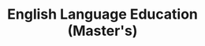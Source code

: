 ---
slugId: inggris-dik-s2
lang: en
title: "English Language Education (Master's)"
menu:
  - id: "profile"
    label: "About the Program"
  - id: "visi-plo-s2"
    label: "Vision & PLO"
  - id: "curriculum"
    label: "Curriculum"
    external: "https://kurikulum.upi.edu/struktur/prodi/P076"
  - id: "accreditation"
    label: "Accreditation"
  - id: "faculty-members"
    label: "Faculty Members"
  - id: "academic-development"
    label: "Academic Development"
  - id: "facilities"
    label: "Facilities"
  - id: "admissions"
    label: "Admission / Enrollment"
    external: "https://pmb.upi.edu/"

sections:
  visi-plo-s2:
    title: "Vision and PLO – English Language Education (Master’s Program)"
    content: |
      <section class="bg-white dark:bg-gray-900 pt-10 md:pt-10 pb-12 md:pb-24 px-0">
        <div class="max-w-6xl mx-auto px-4">

          <!-- Institutional Vision (umbrella for Bachelor's–Master's–Doctoral) -->
          <h2 class="text-xl font-semibold text-purple-800 dark:text-purple-300 mb-2">Institutional Vision</h2>
          <p class="text-gray-700 dark:text-gray-300 mb-8">
            To become a leading and outstanding bachelor, master's and doctoral study program in the world with cutting-edge theories and innovative practices in English language education in line with the demands of contemporary society by 2040.
          </p>

          <!-- Disciplinary Vision for Master's -->
          <h2 class="text-xl font-semibold text-purple-800 dark:text-purple-300 mb-2">Disciplinary Vision (Master's)</h2>
          <p class="text-gray-700 dark:text-gray-300 mb-8">
            To organize a leading and innovative master’s  English language education study through three pillars of higher education with functional and cutting-edge theories and practices in linguistics, pedagogy, and technology in line with the demands of the society.
          </p>

          <!-- Program Learning Outcomes (PLO) Master's -->
          <h2 class="text-xl font-semibold text-purple-800 dark:text-purple-300 mb-4">Program Learning Outcomes (Master's)</h2>
          <ol class="list-decimal pl-6 text-gray-700 dark:text-gray-300 space-y-2">

            <li>Make use of theoretical and practical knowledge and skills in English as a Foreign Language education in academic and professional contexts (with the reference to level B2 of CEFR) with other relevant supportive knowledge.</li>
                <li>Analyse lesson planning, teaching practice and evaluation in EFL education contexts using an appropriate analysis framework based on functional and cutting-edge theories and practices of linguistics, pedagogy and appropriate technology and resources.</li>
                <li>Apply morals, ethics, and university core values to uphold and maintain academic and social relations.</li>
                <li>Demonstrate 21st century skills, especially regarding creativity, collaboration, communication, and critical thinking in multidisciplinary skills and multi socio-cultural contexts.</li>
                <li>Perform continuous self-development in improving professional performance quality.</li>
                <li>Perform research projects to contribute to the development and enhancement of EFL education, aligned with functional and cutting-edge theories and practices of linguistics, pedagogy, and technology.</li>
          </ol>

        </div>
      </section>

  profile:
    title: About the English Language Education Master’s Program
    content: |
      <section class="bg-white dark:bg-gray-900 pt-10 md:pt-10 pb-12 md:pb-24 px-0">
        <div class="max-w-6xl mx-auto px-4">

          <h2 class="text-xl font-semibold text-purple-800 dark:text-purple-300 mb-2">History</h2><br>
          <div class="relative border-l-2 border-purple-300 dark:border-purple-600 pl-14 space-y-10 mb-6">

            <div class="relative">
              <div class="absolute w-4 h-4 bg-purple-600 rounded-full -left-6 top-1.5"></div>
              <h3 class="text-base font-semibold text-purple-800 dark:text-purple-300">June 1, 1998: Program Establishment</h3>
              <p class="text-gray-700 dark:text-gray-300 mt-1">The Master’s Program in English Language Education (PPBING) was established based on DIKTI Decree No.160/DIKTI/Kep/1998 signed by Director General of Higher Education Bambang Soehendro.</p>
            </div>

            <div class="relative">
              <div class="absolute w-4 h-4 bg-purple-600 rounded-full -left-6 top-1.5"></div>
              <h3 class="text-base font-semibold text-purple-800 dark:text-purple-300">May 9, 2016: Operational Permit</h3>
              <p class="text-gray-700 dark:text-gray-300 mt-1">The operational permit was granted by the Rector of UPI through Decree Number 4114/UN40/PI/20016 signed by Prof. H. Furqon, M.A., Ph.D.</p>
            </div>

            <div class="relative">
              <div class="absolute w-4 h-4 bg-purple-600 rounded-full -left-6 top-1.5"></div>
              <h3 class="text-base font-semibold text-purple-800 dark:text-purple-300">August 10, 2006 – August 10, 2011</h3>
              <p class="text-gray-700 dark:text-gray-300 mt-1">Accredited B (Good) by BAN-PT.</p>
            </div>

            <div class="relative">
              <div class="absolute w-4 h-4 bg-purple-600 rounded-full -left-6 top-1.5"></div>
              <h3 class="text-base font-semibold text-purple-800 dark:text-purple-300">January 10, 2013 – January 10, 2018</h3>
              <p class="text-gray-700 dark:text-gray-300 mt-1">Accredited A (Excellent).</p>
            </div>

            <div class="relative">
              <div class="absolute w-4 h-4 bg-purple-600 rounded-full -left-6 top-1.5"></div>
              <h3 class="text-base font-semibold text-purple-800 dark:text-purple-300">April 3, 2013 – April 3, 2023</h3>
              <p class="text-gray-700 dark:text-gray-300 mt-1">Received an A accreditation from BAN-PT.</p>
            </div>

            <div class="relative">
              <div class="absolute w-4 h-4 bg-purple-600 rounded-full -left-6 top-1.5"></div>
              <h3 class="text-base font-semibold text-purple-800 dark:text-purple-300">April 4, 2018</h3>
              <p class="text-gray-700 dark:text-gray-300 mt-1">The program received an A accreditation based on Decree No. 959/SK/BAN-PT/Akred/M/IV/2018.</p>
            </div>

          </div>

          <p class="text-gray-700 dark:text-gray-300 mb-10">
            The Master’s Program (PPBING) specializes in preparing teacher educators, education experts, researchers, program developers, and education analysts in English Language Education. Its alumni are spread across various sectors both domestically and abroad. To improve quality and networking, the program actively collaborates with national and international associations such as ASPBI, TEFLIN, ASIATEFL, International TEFL, and TESOL, as well as higher education institutions in Australia, the United States, New Zealand, and ASEAN countries through scholarship schemes, FLTA, visiting scholar programs, joint seminars, and joint publications.
          </p>

          <h2 class="text-xl font-semibold text-purple-800 dark:text-purple-300 mb-2">Program Leadership Profile</h2>
          <ul class="list-disc pl-6 text-gray-700 dark:text-gray-300 mb-6 space-y-4">
            <li>
              <strong>Prof. Emi Emilia, M.Ed., Ph.D.</strong><br>
              <em>Position:</em> Head of English Language Education Program<br>
              <em>Expertise:</em> Systemic Functional Linguistics, Writing for Academic Purposes, EFL Curriculum Analysis, Grammar (Advanced)
            </li>
            <li>
              <strong>Dr. Rojab Siti Rodiyah, M.Ed.</strong><br>
              <em>Position:</em> Secretary of the English Language Education Program<br>
              <em>Expertise:</em> Grammar: Basic and Advanced, Writing in Professional Contexts, Intercultural Communication
            </li>
          </ul>

          <h2 class="text-xl font-semibold text-purple-800 dark:text-purple-300 mb-2">Program Contact</h2>
          <p class="text-gray-700 dark:text-gray-300 mb-6">
            English Language Education Program<br>
            School of Postgraduate Studies – Universitas Pendidikan Indonesia<br>
            Jl. Setiabudhi No 229<br>
            Postal Code 40154 Bandung City<br>
            Instagram: <a href="https://instagram.com/englishedu_upi" class="text-purple-700 dark:text-purple-300 hover:underline">@englishedu_upi</a>
          </p>

        </div>
      </section>

  accreditation:
    title: "Accreditation – English Language Education (Master’s Program)"
    content: |
      <section class="bg-white dark:bg-gray-900 pt-10 md:pt-10 pb-12 md:pb-24 px-0">

        <div class="max-w-6xl mx-auto">

          <!-- National Accreditation (BAN-PT) -->
          <details class="mb-6 border border-gray-300 dark:border-gray-700 rounded-lg overflow-hidden">
            <summary class="cursor-pointer px-4 py-3 bg-gray-100 dark:bg-gray-800 text-gray-800 dark:text-white font-medium hover:bg-gray-200 dark:hover:bg-gray-700">
              National Accreditation (BAN-PT)
            </summary>
            <div class="px-4 py-4 text-gray-700 dark:text-gray-300">
              <p class="mb-4">
                Based on <strong>BAN-PT Decree No. 10512/SK/BAN-PT/Akred-Intl/M/VIII/2021</strong>, the Master’s Program in English Language Education at Universitas Pendidikan Indonesia, Bandung, received a rating of <strong>Accreditation: Excellent</strong>.
              </p>
              <p class="mb-4">
                This accreditation certificate is valid from <strong>31 August 2021</strong> to <strong>31 August 2026</strong>.
              </p>
              <img src="/images/akreditasi/inggris-s2/banpt.webp" alt="BAN-PT Accreditation Certificate for Master's Program" class="w-full rounded-lg">
            </div>
          </details>

          <!-- International Accreditation (AQAS) -->
          <details class="border border-gray-300 dark:border-gray-700 rounded-lg overflow-hidden">
            <summary class="cursor-pointer px-4 py-3 bg-gray-100 dark:bg-gray-800 text-gray-800 dark:text-white font-medium hover:bg-gray-200 dark:hover:bg-gray-700">
              International Accreditation (AQAS)
            </summary>
            <div class="px-4 py-4 text-gray-700 dark:text-gray-300">
              <p class="mb-4">
                The <strong>English Language Education [Master of Education]</strong> program has received international accreditation from <strong>AQAS (Agency for Quality Assurance through Accreditation of Study Programs)</strong>.
              </p>
              <p class="mb-4">
                The accreditation was granted by the <strong>AQAS Standing Commission on 31 May 2021</strong> and is <strong>unconditional</strong> until <strong>30 September 2027</strong>.
              </p>
              <p class="mb-4">
                AQAS is an accreditation agency from Germany that follows the ESG (European Standards and Guidelines).
              </p>
              <img src="/images/akreditasi/inggris-s2/aqas.webp" alt="AQAS Accreditation Certificate for Master's Program" class="w-full rounded-lg">
            </div>
          </details>

        </div>
      </section>

  facilities:
    title: "Facilities at the Faculty of Language and Literature Education (FPBS UPI)"
    content: |
      <!-- Facilities Section -->
      <section class="bg-white dark:bg-gray-900 pt-10 md:pt-10 pb-12 md:pb-24 px-0">

        <div class="max-w-6xl mx-auto">

          <!-- FPBS Facilities -->
          <details open class="mb-6 border border-gray-300 dark:border-gray-700 rounded-lg overflow-hidden">
            <summary class="bg-gray-100 dark:bg-gray-800 px-4 py-3 cursor-pointer font-semibold text-gray-800 dark:text-white">
              Facilities at FPBS UPI
            </summary>
            <div class="px-4 py-4 text-gray-800 dark:text-gray-300">
              <p class="mb-4">
                A complete list of facilities within the Faculty of Language and Literature Education (FPBS) UPI is available via the link below.
              </p>
              <a href="/profil/fasilitas/index.html" class="inline-block bg-purple-700 hover:bg-purple-800 text-white px-5 py-2 rounded-lg transition" target="_blank">
                View FPBS Facilities
              </a>
            </div>
          </details>

          <!-- UPI Facilities -->
          <details class="border border-gray-300 dark:border-gray-700 rounded-lg overflow-hidden">
            <summary class="bg-gray-100 dark:bg-gray-800 px-4 py-3 cursor-pointer font-semibold text-gray-800 dark:text-white">
              General Facilities at UPI
            </summary>
            <div class="px-4 py-4 text-gray-800 dark:text-gray-300">
              <p class="mb-4">
                Beyond the faculty level, UPI also provides a variety of general supporting facilities for the entire academic community.
              </p>
              <a href="https://www.upi.edu/pendidikan/fasilitas" class="inline-block bg-purple-700 hover:bg-purple-800 text-white px-5 py-2 rounded-lg transition" target="_blank">
                View UPI Facilities
              </a>
            </div>
          </details>
        </div>
      </section>

  faculty-members:
    title: "Faculty Members of English Language Education (Master’s Program)"
    content: |
        <section class="bg-white dark:bg-gray-900 pt-10 md:pt-10 pb-12 md:pb-24 px-0">
          <div class="max-w-6xl mx-auto text-center">
            <div class="dosen-gallery grid grid-cols-2 sm:grid-cols-4 gap-4">

              <!-- Prof. Fuad Abdul Hamied, M.A., Ph.D. -->
              <div class="bg-white dark:bg-gray-800 rounded-lg shadow hover:shadow-2xl transition-shadow duration-300 ease-in-out text-center pb-4 px-2">
                <a href="/images/dosen/inggris-dik-s2/fuad.webp" class="zoomable" data-pswp-width="800" data-pswp-height="1067">
                  <img src="/images/dosen/inggris-dik-s2/fuad.webp" alt="Fuad" class="w-full aspect-[3/4] object-cover object-top rounded-t-lg mb-2">
                </a>
                <h3 class="text-base font-semibold text-gray-900 dark:text-white mb-1">Prof. Fuad Abdul Hamied, M.A., Ph.D.</h3>
                <p class="text-[#422367] dark:text-purple-300">Emeritus</p>
                <div class="flex justify-center gap-4 text-sm mt-2">
                  <a href="https://scholar.google.co.id/citations?hl=id&user=Lj3RVdAAAAAJ" target="_blank" class="text-gray-600 dark:text-gray-300 hover:text-purple-600"><i class="fab fa-google"></i> Scholar</a>
                  <a href="https://sinta.kemdikbud.go.id/authors/profile/5978397" target="_blank" class="text-gray-600 dark:text-gray-300 hover:text-purple-600"><i class="fas fa-graduation-cap"></i> SINTA</a>
                </div>
              </div>

              <!-- Prof. Dr. Nenden Sri Lengkanawati, M.Pd. -->
              <div class="bg-white dark:bg-gray-800 rounded-lg shadow hover:shadow-2xl transition-shadow duration-300 ease-in-out text-center pb-4 px-2">
                <a href="/images/dosen/inggris-dik-s2/nenden.webp" class="zoomable" data-pswp-width="800" data-pswp-height="1067">
                  <img src="/images/dosen/inggris-dik-s2/nenden.webp" alt="Nenden" class="w-full aspect-[3/4] object-cover object-top rounded-t-lg mb-2">
                </a>
                <h3 class="text-base font-semibold text-gray-900 dark:text-white mb-1">Prof. Dr. Nenden Sri Lengkanawati, M.Pd.</h3>
                <p class="text-[#422367] dark:text-purple-300">Emeritus</p>
                <div class="flex justify-center gap-4 text-sm mt-2">
                  <a href="https://scholar.google.co.id/citations?hl=id&user=HJUVLEgAAAAJ" target="_blank" class="text-gray-600 dark:text-gray-300 hover:text-purple-600"><i class="fab fa-google"></i> Scholar</a>
                  <a href="https://sinta.kemdikbud.go.id/authors/profile/5991826" target="_blank" class="text-gray-600 dark:text-gray-300 hover:text-purple-600"><i class="fas fa-graduation-cap"></i> SINTA</a>
                </div>
              </div>

              <!-- Prof. Dr. Didi Sukyadi, M.A. -->
              <div class="bg-white dark:bg-gray-800 rounded-lg shadow hover:shadow-2xl transition-shadow duration-300 ease-in-out text-center pb-4 px-2">
                <a href="/images/dosen/inggris-dik-s2/didi.webp" class="zoomable" data-pswp-width="800" data-pswp-height="1067">
                  <img src="/images/dosen/inggris-dik-s2/didi.webp" alt="Didi Sukyadi" class="w-full aspect-[3/4] object-cover object-top rounded-t-lg mb-2">
                </a>
                <h3 class="text-base font-semibold text-gray-900 dark:text-white mb-1">Prof. Dr. Didi Sukyadi, M.A.</h3>
                <p class="text-[#422367] dark:text-purple-300">Professor</p>
                <div class="flex justify-center gap-4 text-sm mt-2">
                  <a href="https://scholar.google.co.id/citations?hl=id&user=yPp0QywAAAAJ" target="_blank" class="text-gray-600 dark:text-gray-300 hover:text-purple-600"><i class="fab fa-google"></i> Scholar</a>
                  <a href="https://sinta.kemdikbud.go.id/authors/profile/5978293" target="_blank" class="text-gray-600 dark:text-gray-300 hover:text-purple-600"><i class="fas fa-graduation-cap"></i> SINTA</a>
                </div>
              </div>

              <!-- Prof. Emi Emillia, M.Ed., Ph.D. -->
              <div class="bg-white dark:bg-gray-800 rounded-lg shadow hover:shadow-2xl transition-shadow duration-300 ease-in-out text-center pb-4 px-2">
                <a href="/images/dosen/inggris-dik-s2/emi.webp" class="zoomable" data-pswp-width="800" data-pswp-height="1067">
                  <img src="/images/dosen/inggris-dik-s2/emi.webp" alt="Emi Emilia" class="w-full aspect-[3/4] object-cover object-top rounded-t-lg mb-2">
                </a>
                <h3 class="text-base font-semibold text-gray-900 dark:text-white mb-1">Prof. Emi Emillia, M.Ed., Ph.D.</h3>
                <p class="text-[#422367] dark:text-purple-300">Professor</p>
                <div class="flex justify-center gap-4 text-sm mt-2">
                  <a href="https://scholar.google.co.id/citations?hl=id&user=7u4pKQMAAAAJ" target="_blank" class="text-gray-600 dark:text-gray-300 hover:text-purple-600"><i class="fab fa-google"></i> Scholar</a>
                  <a href="https://sinta.kemdikbud.go.id/authors/profile/6728899" target="_blank" class="text-gray-600 dark:text-gray-300 hover:text-purple-600"><i class="fas fa-graduation-cap"></i> SINTA</a>
                </div>
              </div>

              <!-- Prof. Dr. Sri Setyarini, M.A.Ling. -->
              <div class="bg-white dark:bg-gray-800 rounded-lg shadow hover:shadow-2xl transition-shadow duration-300 ease-in-out text-center pb-4 px-2">
                <a href="/images/dosen/inggris-dik-s2/sri-setyarini.webp" class="zoomable" data-pswp-width="800" data-pswp-height="1067">
                  <img src="/images/dosen/inggris-dik-s2/sri-setyarini.webp" alt="Sri Setyarini" class="w-full aspect-[3/4] object-cover object-top rounded-t-lg mb-2">
                </a>
                <h3 class="text-base font-semibold text-gray-900 dark:text-white mb-1">Prof. Dr. Sri Setyarini, M.A.Ling.</h3>
                <p class="text-[#422367] dark:text-purple-300">Professor</p>
                <div class="flex justify-center gap-4 text-sm mt-2">
                  <a href="https://scholar.google.co.id/citations?hl=id&user=Bos20BIAAAAJ" target="_blank" class="text-gray-600 dark:text-gray-300 hover:text-purple-600"><i class="fab fa-google"></i> Scholar</a>
                  <a href="https://sinta.kemdikbud.go.id/authors/profile/6121097" target="_blank" class="text-gray-600 dark:text-gray-300 hover:text-purple-600"><i class="fas fa-graduation-cap"></i> SINTA</a>
                </div>
              </div>

              <!-- Prof. Ahmad Bukhori Muslim, S.Pd., M.Ed., Ph.D. -->
              <div class="bg-white dark:bg-gray-800 rounded-lg shadow hover:shadow-2xl transition-shadow duration-300 ease-in-out text-center pb-4 px-2">
                <a href="/images/dosen/inggris-dik-s2/bukhori.webp" class="zoomable" data-pswp-width="800" data-pswp-height="1067">
                  <img src="/images/dosen/inggris-dik-s2/bukhori.webp" alt="Ahmad Bukhori" class="w-full aspect-[3/4] object-cover object-top rounded-t-lg mb-2">
                </a>
                <h3 class="text-base font-semibold text-gray-900 dark:text-white mb-1">Prof. Ahmad Bukhori Muslim, S.Pd., M.Ed., Ph.D.</h3>
                <p class="text-[#422367] dark:text-purple-300">Professor</p>
                <div class="flex justify-center gap-4 text-sm mt-2">
                  <a href="https://scholar.google.co.id/citations?hl=id&user=uKLft4AAAAAJ" target="_blank" class="text-gray-600 dark:text-gray-300 hover:text-purple-600"><i class="fab fa-google"></i> Scholar</a>
                  <a href="https://sinta.kemdikbud.go.id/authors/profile/5974554" target="_blank" class="text-gray-600 dark:text-gray-300 hover:text-purple-600"><i class="fas fa-graduation-cap"></i> SINTA</a>
                </div>
              </div>

              <!-- Prof. Eri Kurniawan, S.Pd., M.A., Ph.D. -->
              <div class="bg-white dark:bg-gray-800 rounded-lg shadow hover:shadow-2xl transition-shadow duration-300 ease-in-out text-center pb-4 px-2">
                <a href="/images/dosen/inggris-dik-s2/eri.webp" class="zoomable" data-pswp-width="800" data-pswp-height="1067">
                  <img src="/images/dosen/inggris-dik-s2/eri.webp" alt="Eri Kurniawan" class="w-full aspect-[3/4] object-cover object-top rounded-t-lg mb-2">
                </a>
                <h3 class="text-base font-semibold text-gray-900 dark:text-white mb-1">Prof. Eri Kurniawan, S.Pd., M.A., Ph.D.</h3>
                <p class="text-[#422367] dark:text-purple-300">Professor</p>
                <div class="flex justify-center gap-4 text-sm mt-2">
                  <a href="https://scholar.google.co.id/citations?hl=id&user=G1k1-Y4AAAAJ" target="_blank" class="text-gray-600 dark:text-gray-300 hover:text-purple-600"><i class="fab fa-google"></i> Scholar</a>
                  <a href="https://sinta.kemdikbud.go.id/authors/profile/5994389" target="_blank" class="text-gray-600 dark:text-gray-300 hover:text-purple-600"><i class="fas fa-graduation-cap"></i> SINTA</a>
                </div>
              </div>

              <!-- Dadang Sudana, M.A., Ph.D. -->
              <div class="bg-white dark:bg-gray-800 rounded-lg shadow hover:shadow-2xl transition-shadow duration-300 ease-in-out text-center pb-4 px-2">
                <a href="/images/dosen/inggris-dik-s2/dadang.webp" class="zoomable" data-pswp-width="800" data-pswp-height="1067">
                  <img src="/images/dosen/inggris-dik-s2/dadang.webp" alt="Dadang Sudana" class="w-full aspect-[3/4] object-cover object-top rounded-t-lg mb-2">
                </a>
                <h3 class="text-base font-semibold text-gray-900 dark:text-white mb-1">Dadang Sudana, M.A., Ph.D.</h3>
                <p class="text-[#422367] dark:text-purple-300">Associate Professor</p>
                <div class="flex justify-center gap-4 text-sm mt-2">
                  <a href="https://scholar.google.co.id/citations?hl=id&user=m-rvyKQAAAAJ" target="_blank" class="text-gray-600 dark:text-gray-300 hover:text-purple-600"><i class="fab fa-google"></i> Scholar</a>
                  <a href="https://sinta.kemdikbud.go.id/authors/profile/5994886" target="_blank" class="text-gray-600 dark:text-gray-300 hover:text-purple-600"><i class="fas fa-graduation-cap"></i> SINTA</a>
                </div>
              </div>

              <!-- Dr. R. Safrina Noorman, M.A. -->
              <div class="bg-white dark:bg-gray-800 rounded-lg shadow hover:shadow-2xl transition-shadow duration-300 ease-in-out text-center pb-4 px-2">
                <a href="/images/dosen/inggris-dik-s2/safrina.webp" class="zoomable" data-pswp-width="800" data-pswp-height="1067">
                  <img src="/images/dosen/inggris-dik-s2/safrina.webp" alt="Safrina" class="w-full aspect-[3/4] object-cover object-top rounded-t-lg mb-2">
                </a>
                <h3 class="text-base font-semibold text-gray-900 dark:text-white mb-1">Dr. R. Safrina Noorman, M.A.</h3>
                <p class="text-[#422367] dark:text-purple-300">Associate Professor</p>
                <div class="flex justify-center gap-4 text-sm mt-2">
                  <a href="https://scholar.google.co.id/citations?hl=id&user=jYD9BIIAAAAJ" target="_blank" class="text-gray-600 dark:text-gray-300 hover:text-purple-600"><i class="fab fa-google"></i> Scholar</a>
                  <a href="https://sinta.kemdikbud.go.id/authors/profile/6126929" target="_blank" class="text-gray-600 dark:text-gray-300 hover:text-purple-600"><i class="fas fa-graduation-cap"></i> SINTA</a>
                </div>
              </div>

              <!-- Ika Lestari Damayanti, M.A., Ph.D. -->
              <div class="bg-white dark:bg-gray-800 rounded-lg shadow hover:shadow-2xl transition-shadow duration-300 ease-in-out text-center pb-4 px-2">
                <a href="/images/dosen/inggris-dik-s2/ika.webp" class="zoomable" data-pswp-width="800" data-pswp-height="1067">
                  <img src="/images/dosen/inggris-dik-s2/ika.webp" alt="Ika" class="w-full aspect-[3/4] object-cover object-top rounded-t-lg mb-2">
                </a>
                <h3 class="text-base font-semibold text-gray-900 dark:text-white mb-1">Ika Lestari Damayanti, M.A., Ph.D.</h3>
                <p class="text-[#422367] dark:text-purple-300">Associate Professor</p>
                <div class="flex justify-center gap-4 text-sm mt-2">
                  <a href="https://scholar.google.co.id/citations?hl=id&user=jj8fDA4AAAAJ" target="_blank" class="text-gray-600 dark:text-gray-300 hover:text-purple-600"><i class="fab fa-google"></i> Scholar</a>
                  <a href="https://sinta.kemdikbud.go.id/authors/profile/6745874" target="_blank" class="text-gray-600 dark:text-gray-300 hover:text-purple-600"><i class="fas fa-graduation-cap"></i> SINTA</a>
                </div>
              </div>

              <!-- Gin Gin Gustine, M.Pd., Ph.D. -->
              <div class="bg-white dark:bg-gray-800 rounded-lg shadow hover:shadow-2xl transition-shadow duration-300 ease-in-out text-center pb-4 px-2">
                <a href="/images/dosen/inggris-dik-s2/gin.webp" class="zoomable" data-pswp-width="800" data-pswp-height="1067">
                  <img src="/images/dosen/inggris-dik-s2/gin.webp" alt="Gin Gin" class="w-full aspect-[3/4] object-cover object-top rounded-t-lg mb-2">
                </a>
                <h3 class="text-base font-semibold text-gray-900 dark:text-white mb-1">Gin Gin Gustine, M.Pd., Ph.D.</h3>
                <p class="text-[#422367] dark:text-purple-300">Associate Professor</p>
                <div class="flex justify-center gap-4 text-sm mt-2">
                  <a href="https://scholar.google.co.id/citations?hl=id&user=9e1PsOsAAAAJ" target="_blank" class="text-gray-600 dark:text-gray-300 hover:text-purple-600"><i class="fab fa-google"></i> Scholar</a>
                  <a href="https://sinta.kemdikbud.go.id/authors/profile/6729061" target="_blank" class="text-gray-600 dark:text-gray-300 hover:text-purple-600"><i class="fas fa-graduation-cap"></i> SINTA</a>
                </div>
              </div>

              <!-- Dr. Budi Hermawan, M.PC. -->
              <div class="bg-white dark:bg-gray-800 rounded-lg shadow hover:shadow-2xl transition-shadow duration-300 ease-in-out text-center pb-4 px-2">
                <a href="/images/dosen/inggris-dik-s2/budi.webp" class="zoomable" data-pswp-width="800" data-pswp-height="1067">
                  <img src="/images/dosen/inggris-dik-s2/budi.webp" alt="Budi Hermawan" class="w-full aspect-[3/4] object-cover object-top rounded-t-lg mb-2">
                </a>
                <h3 class="text-base font-semibold text-gray-900 dark:text-white mb-1">Dr. Budi Hermawan, M.PC.</h3>
                <p class="text-[#422367] dark:text-purple-300">Associate Professor</p>
                <div class="flex justify-center gap-4 text-sm mt-2">
                  <a href="https://scholar.google.co.id/citations?hl=id&user=9SWex4cAAAAJ" target="_blank" class="text-gray-600 dark:text-gray-300 hover:text-purple-600"><i class="fab fa-google"></i> Scholar</a>
                  <a href="https://sinta.kemdikbud.go.id/authors/profile/6728996" target="_blank" class="text-gray-600 dark:text-gray-300 hover:text-purple-600"><i class="fas fa-graduation-cap"></i> SINTA</a>
                </div>
              </div>

              <!-- Wawan Gunawan, S.Pd., M.EdSt., Ph.D. -->
              <div class="bg-white dark:bg-gray-800 rounded-lg shadow hover:shadow-2xl transition-shadow duration-300 ease-in-out text-center pb-4 px-2">
                <a href="/images/dosen/inggris-dik-s2/wawan.webp" class="zoomable" data-pswp-width="800" data-pswp-height="1067">
                  <img src="/images/dosen/inggris-dik-s2/wawan.webp" alt="Wawan" class="w-full aspect-[3/4] object-cover object-top rounded-t-lg mb-2">
                </a>
                <h3 class="text-base font-semibold text-gray-900 dark:text-white mb-1">Wawan Gunawan, S.Pd., M.EdSt., Ph.D.</h3>
                <p class="text-[#422367] dark:text-purple-300">Associate Professor</p>
                <div class="flex justify-center gap-4 text-sm mt-2">
                  <a href="https://scholar.google.co.id/citations?hl=id&user=YJ0Z5yUAAAAJ" target="_blank" class="text-gray-600 dark:text-gray-300 hover:text-purple-600"><i class="fab fa-google"></i> Scholar</a>
                  <a href="https://sinta.kemdikbud.go.id/authors/profile/5994823" target="_blank" class="text-gray-600 dark:text-gray-300 hover:text-purple-600"><i class="fas fa-graduation-cap"></i> SINTA</a>
                </div>
              </div>

              <!-- Isti Siti Saleha Gandana, S.Pd., M.Ed., Ph.D. -->
              <div class="bg-white dark:bg-gray-800 rounded-lg shadow hover:shadow-2xl transition-shadow duration-300 ease-in-out text-center pb-4 px-2">
                <a href="/images/dosen/inggris-dik-s2/isti.webp" class="zoomable" data-pswp-width="800" data-pswp-height="1067">
                  <img src="/images/dosen/inggris-dik-s2/isti.webp" alt="Isti" class="w-full aspect-[3/4] object-cover object-top rounded-t-lg mb-2">
                </a>
                <h3 class="text-base font-semibold text-gray-900 dark:text-white mb-1">Isti Siti Saleha Gandana, S.Pd., M.Ed., Ph.D.</h3>
                <p class="text-[#422367] dark:text-purple-300">Associate Professor</p>
                <div class="flex justify-center gap-4 text-sm mt-2">
                  <a href="https://scholar.google.co.id/citations?hl=id&user=cO8VtJMAAAAJ" target="_blank" class="text-gray-600 dark:text-gray-300 hover:text-purple-600"><i class="fab fa-google"></i> Scholar</a>
                  <a href="https://sinta.kemdikbud.go.id/authors/profile/5979123" target="_blank" class="text-gray-600 dark:text-gray-300 hover:text-purple-600"><i class="fas fa-graduation-cap"></i> SINTA</a>
                </div>
              </div>

              <!-- Dr. Nia Nafisah, S.S., M.Pd. -->
              <div class="bg-white dark:bg-gray-800 rounded-lg shadow hover:shadow-2xl transition-shadow duration-300 ease-in-out text-center pb-4 px-2">
                <a href="/images/dosen/inggris-dik-s2/nia.webp" class="zoomable" data-pswp-width="800" data-pswp-height="1067">
                  <img src="/images/dosen/inggris-dik-s2/nia.webp" alt="Nia Nafisah" class="w-full aspect-[3/4] object-cover object-top rounded-t-lg mb-2">
                </a>
                <h3 class="text-base font-semibold text-gray-900 dark:text-white mb-1">Dr. Nia Nafisah, S.S., M.Pd.</h3>
                <p class="text-[#422367] dark:text-purple-300">Associate Professor</p>
                <div class="flex justify-center gap-4 text-sm mt-2">
                  <a href="https://scholar.google.co.id/citations?hl=id&user=N_3EB5gAAAAJ" target="_blank" class="text-gray-600 dark:text-gray-300 hover:text-purple-600"><i class="fab fa-google"></i> Scholar</a>
                  <a href="https://sinta.kemdikbud.go.id/authors/profile/6005566" target="_blank" class="text-gray-600 dark:text-gray-300 hover:text-purple-600"><i class="fas fa-graduation-cap"></i> SINTA</a>
                </div>
              </div>

              <!-- Dr. Fazri Nur Yusuf, M.Pd. -->
              <div class="bg-white dark:bg-gray-800 rounded-lg shadow hover:shadow-2xl transition-shadow duration-300 ease-in-out text-center pb-4 px-2">
                <a href="/images/dosen/inggris-dik-s2/fazri.webp" class="zoomable" data-pswp-width="800" data-pswp-height="1067">
                  <img src="/images/dosen/inggris-dik-s2/fazri.webp" alt="Fazri Nur Yusuf" class="w-full aspect-[3/4] object-cover object-top rounded-t-lg mb-2">
                </a>
                <h3 class="text-base font-semibold text-gray-900 dark:text-white mb-1">Dr. Fazri Nur Yusuf, M.Pd.</h3>
                <p class="text-[#422367] dark:text-purple-300">Associate Professor</p>
                <div class="flex justify-center gap-4 text-sm mt-2">
                  <a href="https://scholar.google.co.id/citations?hl=id&user=xFZ1DdoAAAAJ" target="_blank" class="text-gray-600 dark:text-gray-300 hover:text-purple-600"><i class="fab fa-google"></i> Scholar</a>
                  <a href="https://sinta.kemdikbud.go.id/authors/profile/5978422" target="_blank" class="text-gray-600 dark:text-gray-300 hover:text-purple-600"><i class="fas fa-graduation-cap"></i> SINTA</a>
                </div>
              </div>

              <!-- Yanty Wirza, M.Pd., M.A., Ph.D. -->
              <div class="bg-white dark:bg-gray-800 rounded-lg shadow hover:shadow-2xl transition-shadow duration-300 ease-in-out text-center pb-4 px-2">
                <a href="/images/dosen/inggris-dik-s2/yanty.webp" class="zoomable" data-pswp-width="800" data-pswp-height="1067">
                  <img src="/images/dosen/inggris-dik-s2/yanty.webp" alt="Yanty" class="w-full aspect-[3/4] object-cover object-top rounded-t-lg mb-2">
                </a>
                <h3 class="text-base font-semibold text-gray-900 dark:text-white mb-1">Yanty Wirza, M.Pd., M.A., Ph.D.</h3>
                <p class="text-[#422367] dark:text-purple-300">Lecturer</p>
                <div class="flex justify-center gap-4 text-sm mt-2">
                  <a href="https://scholar.google.co.id/citations?hl=id&user=nZcioNYAAAAJ" target="_blank" class="text-gray-600 dark:text-gray-300 hover:text-purple-600"><i class="fab fa-google"></i> Scholar</a>
                  <a href="https://sinta.kemdikbud.go.id/authors/profile/6658778" target="_blank" class="text-gray-600 dark:text-gray-300 hover:text-purple-600"><i class="fas fa-graduation-cap"></i> SINTA</a>
                </div>
              </div>

              <!-- Dr. Rojab Siti Rodiyah, M.Ed. -->
              <div class="bg-white dark:bg-gray-800 rounded-lg shadow hover:shadow-2xl transition-shadow duration-300 ease-in-out text-center pb-4 px-2">
                <a href="/images/dosen/inggris-dik-s2/rojaab.webp" class="zoomable" data-pswp-width="800" data-pswp-height="1067">
                  <img src="/images/dosen/inggris-dik-s2/rojaab.webp" alt="Rojab" class="w-full aspect-[3/4] object-cover object-top rounded-t-lg mb-2">
                </a>
                <h3 class="text-base font-semibold text-gray-900 dark:text-white mb-1">Dr. Rojab Siti Rodiyah, M.Ed.</h3>
                <p class="text-[#422367] dark:text-purple-300">Lecturer</p>
                <div class="flex justify-center gap-4 text-sm mt-2">
                  <a href="https://scholar.google.co.id/citations?hl=id&user=MK0kgVcAAAAJ" target="_blank" class="text-gray-600 dark:text-gray-300 hover:text-purple-600"><i class="fab fa-google"></i> Scholar</a>
                  <a href="https://sinta.kemdikbud.go.id/authors/profile/5978990" target="_blank" class="text-gray-600 dark:text-gray-300 hover:text-purple-600"><i class="fas fa-graduation-cap"></i> SINTA</a>
                </div>
              </div>

            </div>
          </div>
        </section>

  academic-development:
    title: "Academic Development"
    content: |
      <section class="bg-white dark:bg-gray-900 pt-10 md:pt-10 pb-12 md:pb-24 px-4">

        <div class="max-w-6xl mx-auto">

          <!-- Toggle: Research on Teaching Innovation -->
          <details class="mb-6 border border-gray-300 dark:border-gray-700 rounded-lg overflow-hidden">
            <summary class="bg-gray-100 dark:bg-gray-800 px-4 py-3 cursor-pointer font-semibold text-gray-800 dark:text-white hover:bg-gray-200 dark:hover:bg-gray-700">
              Teaching Innovation Research (2024–2025)
            </summary>
            <div class="px-4 py-6 text-gray-700 dark:text-gray-300 space-y-6">

              <div class="bg-gray-50 dark:bg-gray-800 rounded-lg shadow p-5">
                <h3 class="font-semibold text-lg text-gray-900 dark:text-white mb-2">Prof. Dr. Didi Sukyadi, M.A.</h3>
                <p>Exploring the affordances of tablet semiotics in translation classes for preservice teachers.</p>
              </div>

              <div class="bg-gray-50 dark:bg-gray-800 rounded-lg shadow p-5">
                <h3 class="font-semibold text-lg text-gray-900 dark:text-white mb-2">Prof. Emi Emilia, M.Ed., Ph.D.</h3>
                <p>Enhancing students’ contextual awareness in interpreting classes using computer-assisted interpreting tools through a genre-based approach.</p>
              </div>

              <div class="bg-gray-50 dark:bg-gray-800 rounded-lg shadow p-5">
                <h3 class="font-semibold text-lg text-gray-900 dark:text-white mb-2">Dr. Fazri Nur Yusuf, M.Pd.</h3>
                <p>Accelerating assessment literacy for preservice English teachers through dialogic reflection in deep learning contexts: A study in secondary schools in Sleman Regency, DIY.</p>
              </div>

              <div class="bg-gray-50 dark:bg-gray-800 rounded-lg shadow p-5">
                <h3 class="font-semibold text-lg text-gray-900 dark:text-white mb-2">Ika Lestari Damayanti, M.A., Ph.D.</h3>
                <p>Using DeepSeek generative AI in content-based English language learning (Content-Language Integrated Learning) in bilingual classrooms.</p>
              </div>

              <div class="bg-gray-50 dark:bg-gray-800 rounded-lg shadow p-5">
                <h3 class="font-semibold text-lg text-gray-900 dark:text-white mb-2">Dr. Lulu Laela Amalia, S.S., M.Pd.</h3>
                <p>English teachers’ reflections on the use of metalanguage in EFL teaching in Indonesia.</p>
              </div>

              <div class="bg-gray-50 dark:bg-gray-800 rounded-lg shadow p-5">
                <h3 class="font-semibold text-lg text-gray-900 dark:text-white mb-2">Annisa Rahmadani, S.Pd., M.A.</h3>
                <p>The use of translanguaging strategies in Speaking for Academic Purposes courses in higher education.</p>
              </div>

              <div class="bg-gray-50 dark:bg-gray-800 rounded-lg shadow p-5">
                <h3 class="font-semibold text-lg text-gray-900 dark:text-white mb-2">Drs. Deddy Suryana, M.A.</h3>
                <p>The influence of English communication skills on the economic activities of street vendors in the Tangkuban Perahu tourist area, West Java (2025–2025).</p>
              </div>

              <div class="bg-gray-50 dark:bg-gray-800 rounded-lg shadow p-5">
                <h3 class="font-semibold text-lg text-gray-900 dark:text-white mb-2">Suharno, M.Pd.</h3>
                <p>Needs analysis of English teaching materials for members of the Indonesian National Police (POLRI) Public Relations Division at Subang Police Department.</p>
              </div>

            </div>
          </details>

          <!-- Toggle: Community Service - Field-Based PkM -->
          <details class="mb-6 border border-gray-300 dark:border-gray-700 rounded-lg overflow-hidden">
            <summary class="bg-gray-100 dark:bg-gray-800 px-4 py-3 cursor-pointer font-semibold text-gray-800 dark:text-white hover:bg-gray-200 dark:hover:bg-gray-700">
              Community Service (Field-Based PkM) 2024–2025
            </summary>
            <div class="px-4 py-6 text-gray-700 dark:text-gray-300 space-y-6">

              <div class="bg-gray-50 dark:bg-gray-800 rounded-lg shadow p-5">
                <h3 class="font-semibold text-lg text-gray-900 dark:text-white mb-2">Dr. Fazri Nur Yusuf, M.Pd.</h3>
                <p>Training in dialogic-reflection models to accelerate assessment literacy in deep learning for English teachers in Klaten Regency, Special Region of Yogyakarta.</p>
              </div>

              <div class="bg-gray-50 dark:bg-gray-800 rounded-lg shadow p-5">
                <h3 class="font-semibold text-lg text-gray-900 dark:text-white mb-2">Dr. Finita Dewi, S.S., M.A.</h3>
                <p>Integrating deep learning and technology in language teacher education.</p>
              </div>

              <div class="bg-gray-50 dark:bg-gray-800 rounded-lg shadow p-5">
                <h3 class="font-semibold text-lg text-gray-900 dark:text-white mb-2">Gin Gin Gustine, M.Pd., Ph.D.</h3>
                <p>Enhancing knowledge and teaching skills of senior high school English teachers in deep learning approaches in the Special Region of Yogyakarta.</p>
              </div>

              <div class="bg-gray-50 dark:bg-gray-800 rounded-lg shadow p-5">
                <h3 class="font-semibold text-lg text-gray-900 dark:text-white mb-2">Dr. Iyen Nurlaelawati, M.Pd.</h3>
                <p>Mentoring junior high school English teachers in the Special Region of Yogyakarta to adapt deep learning-based materials.</p>
              </div>

              <div class="bg-gray-50 dark:bg-gray-800 rounded-lg shadow p-5">
                <h3 class="font-semibold text-lg text-gray-900 dark:text-white mb-2">Dr. Muhammad Handi Gunawan, M.Pd.</h3>
                <p>Training on Technological Pedagogical and Content Knowledge (TPACK) for English teachers.</p>
              </div>

              <div class="bg-gray-50 dark:bg-gray-800 rounded-lg shadow p-5">
                <h3 class="font-semibold text-lg text-gray-900 dark:text-white mb-2">Prof. Dr. Sri Setyarini, M.A.Ling.</h3>
                <p>IHT: HOTS in Deep Learning for English teachers in Klaten Regency—an initiative to strengthen 21st-century professional competencies.</p>
              </div>

            </div>
          </details>

          <!-- Toggle: International Collaborative Research / RKLI -->
          <details class="mb-6 border border-gray-300 dark:border-gray-700 rounded-lg overflow-hidden">
            <summary class="bg-gray-100 dark:bg-gray-800 px-4 py-3 cursor-pointer font-semibold text-gray-800 dark:text-white hover:bg-gray-200 dark:hover:bg-gray-700">
              International Research / Indonesian LPTK Collaborative Research (RKLI) 2024–2025
            </summary>
            <div class="px-4 py-6 text-gray-700 dark:text-gray-300 space-y-6">

              <div class="bg-gray-50 dark:bg-gray-800 rounded-lg shadow p-5">
                <h3 class="font-semibold text-lg text-gray-900 dark:text-white mb-2">Ahmad Bukhori Muslim, M.Ed., Ph.D.</h3>
                <p>Intercultural communicative competence (ICC) in English language teaching to promote tourism: Comparing students' attitudes in Indonesia and Uzbekistan.</p>
              </div>

              <div class="bg-gray-50 dark:bg-gray-800 rounded-lg shadow p-5">
                <h3 class="font-semibold text-lg text-gray-900 dark:text-white mb-2">Gin Gin Gustine, M.Pd., Ph.D.</h3>
                <p>Enhancing preservice teachers' knowledge and skills in sustainability through the Education for Sustainable Development (ESD) model in Indonesia and Japan.</p>
              </div>

              <div class="bg-gray-50 dark:bg-gray-800 rounded-lg shadow p-5">
                <h3 class="font-semibold text-lg text-gray-900 dark:text-white mb-2">Ari Arifin D., S.Pd., M.Ed., Ph.D.</h3>
                <p>Exploring IDLE (Informal Digital Learning of English) activities that students undertake outside formal contexts.</p>
              </div>

              <div class="bg-gray-50 dark:bg-gray-800 rounded-lg shadow p-5">
                <h3 class="font-semibold text-lg text-gray-900 dark:text-white mb-2">Pupung Purnawarman, M.Sc.Ed., Ph.D.</h3>
                <p>HOTS in multiliteracy pedagogy: An ESP learning model to strengthen students’ critical digital literacy skills in English programs.</p>
              </div>

              <div class="bg-gray-50 dark:bg-gray-800 rounded-lg shadow p-5">
                <h3 class="font-semibold text-lg text-gray-900 dark:text-white mb-2">Prof. Dr. Hj. Nenden Sri Lengkanawati, M.Pd.</h3>
                <p>Integrating artificial intelligence in academic writing: A qualitative study on postgraduate students’ use of generative AI.</p>
              </div>

              <div class="bg-gray-50 dark:bg-gray-800 rounded-lg shadow p-5">
                <h3 class="font-semibold text-lg text-gray-900 dark:text-white mb-2">Prof. Dr. Sri Setyarini, M.A.Ling.</h3>
                <p>Applying HOTS in multiliteracy pedagogy: A breakthrough model to strengthen students’ mental health literacy.</p>
              </div>

              <div class="bg-gray-50 dark:bg-gray-800 rounded-lg shadow p-5">
                <h3 class="font-semibold text-lg text-gray-900 dark:text-white mb-2">Prof. Hj. Emi Emilia, M.A., Ph.D.</h3>
                <p>Investigating the implementation and development of text-based English language teaching over the last two decades and AI integration in senior high schools in West Java.</p>
              </div>

            </div>
          </details>

          <!-- Toggle: Additional Community Service -->
          <details class="mb-6 border border-gray-300 dark:border-gray-700 rounded-lg overflow-hidden">
            <summary class="bg-gray-100 dark:bg-gray-800 px-4 py-3 cursor-pointer font-semibold text-gray-800 dark:text-white hover:bg-gray-200 dark:hover:bg-gray-700">
              Community Service (Additional) 2024–2025
            </summary>
            <div class="px-4 py-6 text-gray-700 dark:text-gray-300 space-y-6">

              <div class="bg-gray-50 dark:bg-gray-800 rounded-lg shadow p-5">
                <h3 class="font-semibold text-lg text-gray-900 dark:text-white mb-2">Drs. Deddy Suryana, M.A.</h3>
                <p>Training in English language competence for tourism police officers in Subang Regency.</p>
              </div>

              <div class="bg-gray-50 dark:bg-gray-800 rounded-lg shadow p-5">
                <h3 class="font-semibold text-lg text-gray-900 dark:text-white mb-2">Ika Lestari Damayanti, S.Pd., M.A., Ph.D.</h3>
                <p>Developing a technology-based multiliteracy ecosystem through collaboration among parents, teachers, and communities.</p>
              </div>

            </div>
          </details>

        </div>
      </section>
---